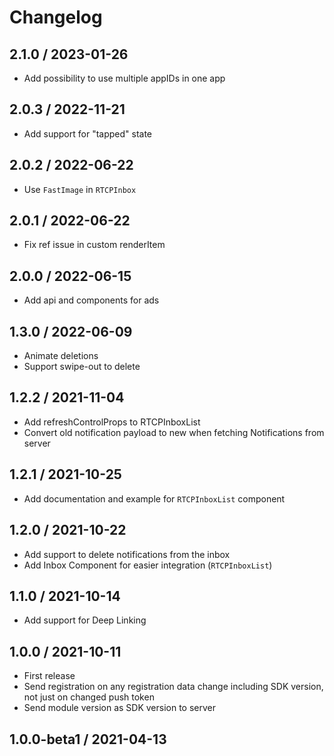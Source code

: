 # Changelog

## 2.1.0 / 2023-01-26

* Add possibility to use multiple appIDs in one app

## 2.0.3 / 2022-11-21

* Add support for "tapped" state

## 2.0.2 / 2022-06-22

* Use `FastImage` in `RTCPInbox`

## 2.0.1 / 2022-06-22

* Fix ref issue in custom renderItem

## 2.0.0 / 2022-06-15

* Add api and components for ads

## 1.3.0 / 2022-06-09

* Animate deletions
* Support swipe-out to delete

## 1.2.2 / 2021-11-04

* Add refreshControlProps to RTCPInboxList
* Convert old notification payload to new when fetching Notifications from server

## 1.2.1 / 2021-10-25

* Add documentation and example for `RTCPInboxList` component

## 1.2.0 / 2021-10-22

* Add support to delete notifications from the inbox
* Add Inbox Component for easier integration (`RTCPInboxList`)

## 1.1.0 / 2021-10-14

* Add support for Deep Linking

## 1.0.0 / 2021-10-11

* First release
* Send registration on any registration data change including SDK version, not just on changed push token
* Send module version as SDK version to server

## 1.0.0-beta1 / 2021-04-13
